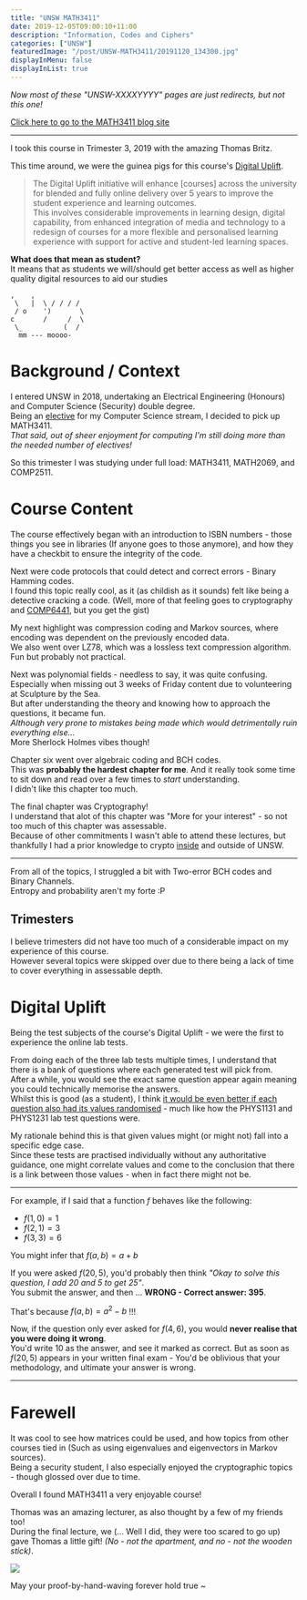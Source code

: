 ```yaml
---
title: "UNSW MATH3411"
date: 2019-12-05T09:00:10+11:00
description: "Information, Codes and Ciphers"
categories: ["UNSW"]
featuredImage: "/post/UNSW-MATH3411/20191120_134300.jpg"
displayInMenu: false
displayInList: true
---
```


_Now most of these "UNSW-XXXXYYYY" pages are just redirects, but not this one!_

[Click here to go to the MATH3411 blog site](//featherbear.github.io/UNSW-MATH3411/)

---

I took this course in Trimester 3, 2019 with the amazing Thomas Britz.

This time around, we were the guinea pigs for this course's [Digital Uplift](https://teaching.unsw.edu.au/digital-uplift).  

> The Digital Uplift initiative will enhance [courses] across the university for blended and fully online delivery over 5 years to improve the student experience and learning outcomes.  
This involves considerable improvements in learning design, digital capability, from enhanced integration of media and technology to a redesign of courses for a more flexible and personalised learning experience with support for active and student-led learning spaces.

**What does that mean as student?**  
It means that as students we will/should get better access as well as higher quality digital resources to aid our studies

```
,    ,
 \   |  \ / / / / 
 / o    ')       \
c       /     /  \
 \_          (  /
  mm --- moooo-
```

# Background / Context

I entered UNSW in 2018, undertaking an Electrical Engineering (Honours) and Computer Science (Security) double degree.  
Being an [elective](http://legacy.handbook.unsw.edu.au/undergraduate/plans/2018/COMPY13785.html) for my Computer Science stream, I decided to pick up MATH3411.  
_That said, out of sheer enjoyment for computing I'm still doing more than the needed number of electives!_  

So this trimester I was studying under full load: MATH3411, MATH2069, and COMP2511.

# Course Content

The course effectively began with an introduction to ISBN numbers - those things you see in libraries (If anyone goes to those anymore), and how they have a checkbit to ensure the integrity of the code.  

Next were code protocols that could detect and correct errors - Binary Hamming codes.  
I found this topic really cool, as it (as childish as it sounds) felt like being a detective cracking a code. (Well, more of that feeling goes to cryptography and [COMP6441](https://featherbear.github.io/UNSW-COMP6441/), but you get the gist)

My next highlight was compression coding and Markov sources, where encoding was dependent on the previously encoded data.  
We also went over LZ78, which was a lossless text compression algorithm. Fun but probably not practical.

Next was polynomial fields - needless to say, it was quite confusing. Especially when missing out 3 weeks of Friday content due to volunteering at Sculpture by the Sea.  
But after understanding the theory and knowing how to approach the questions, it became fun.  
_Although very prone to mistakes being made which would detrimentally ruin everything else..._  
More Sherlock Holmes vibes though!

Chapter six went over algebraic coding and BCH codes.  
This was **probably the hardest chapter for me**. And it really took some time to sit down and read over a few times to _start_ understanding.  
I didn't like this chapter too much.

The final chapter was Cryptography!  
I understand that alot of this chapter was "More for your interest" - so not too much of this chapter was assessable.  
Because of other commitments I wasn't able to attend these lectures, but thankfully I had a prior knowledge to crypto [inside](https://featherbear.github.io/UNSW-COMP6441/) and outside of UNSW.

---

From all of the topics, I struggled a bit with Two-error BCH codes and Binary Channels.  
Entropy and probability aren't my forte :P

## Trimesters

I believe trimesters did not have too much of a considerable impact on my experience of this course.  
However several topics were skipped over due to there being a lack of time to cover everything in assessable depth.

# Digital Uplift

Being the test subjects of the course's Digital Uplift - we were the first to experience the online lab tests.  

From doing each of the three lab tests multiple times, I understand that there is a bank of questions where each generated test will pick from.  
After a while, you would see the exact same question appear again meaning you could technically memorise the answers.  
Whilst this is good (as a student), I think <u>it would be even better if each question also had its values randomised</u> - much like how the PHYS1131 and PHYS1231 lab test questions were.  


My rationale behind this is that given values might (or might not) fall into a specific edge case.  
Since these tests are practised individually without any authoritative guidance, one might correlate values and come to the conclusion that there is a link between those values - when in fact there might not be.

---

For example, if I said that a function $f$ behaves like the following:

* $f(1,0) = 1$
* $f(2,1) = 3$
* $f(3,3) = 6$

You might infer that $f(a,b) = a + b$  

If you were asked $f(20,5)$, you'd probably then think _"Okay to solve this question, I add 20 and 5 to get 25"_.  
You submit the answer, and then ... **WRONG - Correct answer: 395**.  

That's because $f(a,b) = a^2 - b$ !!!

Now, if the question only ever asked for $f(4,6)$, you would **never realise that you were doing it wrong**.  
You'd write 10 as the answer, and see it marked as correct. But as soon as $f(20,5)$ appears in your written final exam - You'd be oblivious that your methodology, and ultimate your answer is wrong.

---

# Farewell

It was cool to see how matrices could be used, and how topics from other courses tied in (Such as using eigenvalues and eigenvectors in Markov sources).  
Being a security student, I also especially enjoyed the cryptographic topics - though glossed over due to time.

Overall I found MATH3411 a very enjoyable course!  

Thomas was an amazing lecturer, as also thought by a few of my friends too!  
During the final lecture, we (... Well I did, they were too scared to go up) gave Thomas a little gift! _(No - not the apartment, and no - not the wooden stick)_.

![](screely-1575511118873.png)

May your proof-by-hand-waving forever hold true ~

<script async="" src="https://cdn.jsdelivr.net/npm/mathjax@2.7.5/MathJax.js?config=TeX-MML-AM_CHTML" integrity="sha256-nvJJv9wWKEm88qvoQl9ekL2J+k/RWIsaSScxxlsrv8k=" crossorigin="anonymous"></script>

<script type="text/javascript">window.MathJax={tex2jax:{inlineMath:[['$','$'],['\\(','\\)']]},showProcessingMessages:false,messageStyle:'none'};</script>
